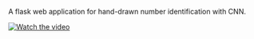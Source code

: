A flask web application for hand-drawn number identification with CNN. 

[![Watch the video](https://img.youtube.com/v/Zgc5S2tEogs/hqdefault.jpg)](https://www.youtube.com/watch?v=Zgc5S2tEogs)

